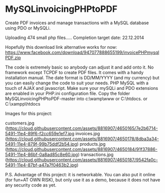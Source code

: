 MySQLinvoicingPHPtoPDF
======================

Create PDF invoices and manage transactions with a MySQL database using PDO or MySQLi.


Uploading 474 small php files.....
Completion target date: 22.12.2014

Hopefully this download link alternative works for now:
https://www.facebook.com/download/947077888655199/invoicePHPmysqlPDF.zip

The code is extremely basic so anybody can adjust it and add onto it. 
No framework except TCPDF to create PDF files.
It comes with a handy installation manual.
The date format is DD/MM/YYYY (and my currency) but you can easily change the code to suit your needs. 
PHP MySQL with a touch of AJAX and javascript. 
Make sure your mySQLi and PDO extensions are enabled in your PHP.ini configuration file.
Copy the folder MySQLinvoicingPHPtoPDF-master into c:\wamp\www or C:\htdocs. or C:\xampp\htdocs


Images for this project:

customers.jpg (https://cloud.githubusercontent.com/assets/8816907/4650165/7e2b6714-5491-11e4-89f6-f2cc659e1ef7.jpg
invoices.jpg (https://cloud.githubusercontent.com/assets/8816907/4650178/8dba3a34-5491-11e4-879f-99b75ddf2b54.jpg)
products.jpg (https://cloud.githubusercontent.com/assets/8816907/4650184/91f37886-5491-11e4-86bf-0a8ad85c8e60.jpg)
transactions.jpg (https://cloud.githubusercontent.com/assets/8816907/4650187/9542fa0c-5491-11e4-87bf-a47a7f0463b2.jpg)


P.S. Advantage of this project: it is networkable.
You can also put it online (for fun+AT OWN RISK), but only use it as a demo, because it does not have any security code as yet.



